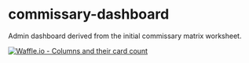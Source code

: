 # commissary-dashboard
Admin dashboard derived from the initial commissary matrix worksheet. 

[![Waffle.io - Columns and their card count](https://badge.waffle.io/Pizza-King/commissary-dashboard.svg?columns=all)](http://waffle.io/Pizza-King/commissary-dashboard)
